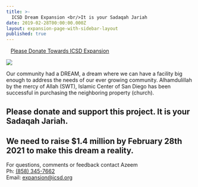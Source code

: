 ```yaml
---
title: >-
  ICSD Dream Expansion <br/>It is your Sadaqah Jariah
date: 2019-02-28T00:00:00.000Z
layout: expansion-page-with-sidebar-layout
published: true
---
```


<style>
  .img {
  	width: 100%;
    padding-top: 75%;
    background-position: 50% 50%;
    background-repeat: no-repeat;
    background-size: cover;
  }
  .gallery-image {
  	padding-top: 3px;
    padding-bottom: 3px;
  }
</style>

<div class="row pt-10 pb-3">

  <div class="col-12 pb-3">
          <a class="btn btn-sm btn-danger" href="https://goodbricksapp.com/icsd.org/cause/icsd-expansion" style="width: 100%;padding:12px;white-space: normal;">Please Donate Towards ICSD Expansion</a>
    </div>
  </div>
    
![](https://s3.us-west-2.amazonaws.com/goodbricks.org/static/media/icsd/church-purchase-2020.png)

Our community had a DREAM, a dream where we can have a facility big enough to address the needs of our ever growing community. Alhamdulillah by the mercy of Allah (SWT), Islamic Center of San Diego has been successful in purchasing the neighboring property (church).
## Please donate and support this project. It is your Sadaqah Jariah.
## We need to raise $1.4 million by February 28th 2021 to make this dream a reality.
For questions, comments or feedback contact Azeem <br/>
Ph: <a href="tel:+1-858-345-7662">(858) 345-7662</a> <br/>
Email: <a href="mailto:expansion@icsd.org">expansion@icsd.org</a>

